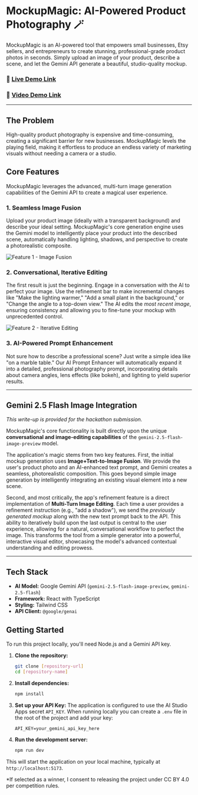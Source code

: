 # MockupMagic: AI-Powered Product Photography 🪄

MockupMagic is an AI-powered tool that empowers small businesses, Etsy sellers, and entrepreneurs to create stunning, professional-grade product photos in seconds. Simply upload an image of your product, describe a scene, and let the Gemini API generate a beautiful, studio-quality mockup.

### 🚀 [Live Demo Link](https://copy-of-mockupmagic-professional-product-photos-882767993889.us-west1.run.app/)
### 🎥 [Video Demo Link](https://youtu.be/UDR2BrXeEB0)

---

## The Problem

High-quality product photography is expensive and time-consuming, creating a significant barrier for new businesses. MockupMagic levels the playing field, making it effortless to produce an endless variety of marketing visuals without needing a camera or a studio.

## Core Features

MockupMagic leverages the advanced, multi-turn image generation capabilities of the Gemini API to create a magical user experience.

### 1. Seamless Image Fusion
Upload your product image (ideally with a transparent background) and describe your ideal setting. MockupMagic's core generation engine uses the Gemini model to intelligently place your product into the described scene, automatically handling lighting, shadows, and perspective to create a photorealistic composite.

![Feature 1 - Image Fusion](https://storage.googleapis.com/aistudio-hosting/project-assets/5a918a28-6623-450f-8700-1c0b3b426ba8/readme_feature_1.gif)

### 2. Conversational, Iterative Editing
The first result is just the beginning. Engage in a conversation with the AI to perfect your image. Use the refinement bar to make incremental changes like "Make the lighting warmer," "Add a small plant in the background," or "Change the angle to a top-down view." The AI edits the *most recent image*, ensuring consistency and allowing you to fine-tune your mockup with unprecedented control.

![Feature 2 - Iterative Editing](https://storage.googleapis.com/aistudio-hosting/project-assets/5a918a28-6623-450f-8700-1c0b3b426ba8/readme_feature_2.gif)

### 3. AI-Powered Prompt Enhancement
Not sure how to describe a professional scene? Just write a simple idea like "on a marble table." Our AI Prompt Enhancer will automatically expand it into a detailed, professional photography prompt, incorporating details about camera angles, lens effects (like bokeh), and lighting to yield superior results.

---

## Gemini 2.5 Flash Image Integration

*This write-up is provided for the hackathon submission.*

MockupMagic's core functionality is built directly upon the unique **conversational and image-editing capabilities** of the `gemini-2.5-flash-image-preview` model.

The application's magic stems from two key features. First, the initial mockup generation uses **Image+Text-to-Image Fusion**. We provide the user's product photo and an AI-enhanced text prompt, and Gemini creates a seamless, photorealistic composition. This goes beyond simple image generation by intelligently integrating an existing visual element into a new scene.

Second, and most critically, the app's refinement feature is a direct implementation of **Multi-Turn Image Editing**. Each time a user provides a refinement instruction (e.g., "add a shadow"), we send the *previously generated mockup* along with the new text prompt back to the API. This ability to iteratively build upon the last output is central to the user experience, allowing for a natural, conversational workflow to perfect the image. This transforms the tool from a simple generator into a powerful, interactive visual editor, showcasing the model's advanced contextual understanding and editing prowess.

---

## Tech Stack

- **AI Model:** Google Gemini API (`gemini-2.5-flash-image-preview`, `gemini-2.5-flash`)
- **Framework:** React with TypeScript
- **Styling:** Tailwind CSS
- **API Client:** `@google/genai`

## Getting Started

To run this project locally, you'll need Node.js and a Gemini API key.

1.  **Clone the repository:**
    ```bash
    git clone [repository-url]
    cd [repository-name]
    ```

2.  **Install dependencies:**
    ```bash
    npm install
    ```

3.  **Set up your API Key:**
    The application is configured to use the AI Studio Apps secret `API_KEY`. When running locally you can create a `.env` file in the root of the project and add your key:
    ```
    API_KEY=your_gemini_api_key_here
    ```

4.  **Run the development server:**
    ```bash
    npm run dev
    ```

This will start the application on your local machine, typically at `http://localhost:5173`.

*If selected as a winner, I consent to releasing the project under CC BY 4.0 per competition rules.
